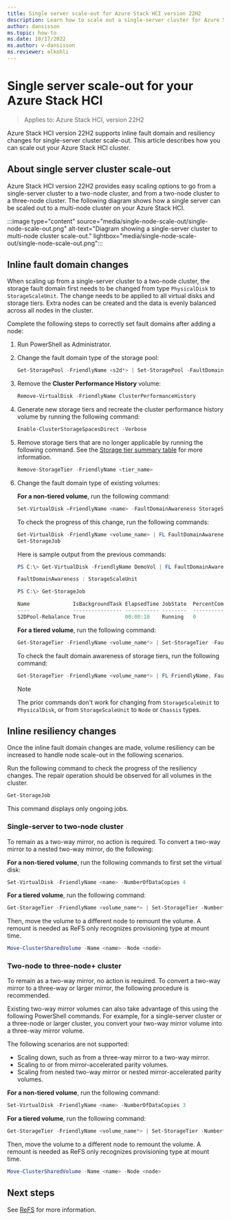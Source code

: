 ```yaml
---
title: Single server scale-out for Azure Stack HCI version 22H2
description: Learn how to scale out a single-server cluster for Azure Stack HCI version 22H2.
author: dansisson
ms.topic: how-to
ms.date: 10/17/2022
ms.author: v-dansisson
ms.reviewer: alkohli
---
```


# Single server scale-out for your Azure Stack HCI

> Applies to: Azure Stack HCI, version 22H2

Azure Stack HCI version 22H2 supports inline fault domain and resiliency changes for single-server cluster scale-out. This article describes how you can scale out your Azure Stack HCI cluster.

## About single server cluster scale-out

Azure Stack HCI version 22H2 provides easy scaling options to go from a single-server cluster to a two-node cluster, and from a two-node cluster to a three-node cluster. The following diagram shows how a single server can be scaled out to a multi-node cluster on your Azure Stack HCI.

:::image type="content" source="media/single-node-scale-out/single-node-scale-out.png" alt-text="Diagram showing a single-server cluster to multi-node cluster scale-out." lightbox="media/single-node-scale-out/single-node-scale-out.png":::

## Inline fault domain changes

When scaling up from a single-server cluster to a two-node cluster, the storage fault domain first needs to be changed from type `PhysicalDisk` to `StorageScaleUnit`. The change needs to be applied to all virtual disks and storage tiers. Extra nodes can be created and the data is evenly balanced across all nodes in the cluster.

Complete the following steps to correctly set fault domains after adding a node:

1. Run PowerShell as Administrator.

1. Change the fault domain type of the storage pool:

    ```powershell
    Get-StoragePool -FriendlyName <s2d*> | Set-StoragePool -FaultDomainAwarenessDefault StorageScaleUnit
    ```

1. Remove the **Cluster Performance History** volume:

    ```powershell
    Remove-VirtualDisk -FriendlyName ClusterPerformanceHistory
    ```

1. Generate new storage tiers and recreate the cluster performance history volume by running the following command:

    ```powershell
    Enable-ClusterStorageSpacesDirect -Verbose
    ```

1. Remove storage tiers that are no longer applicable by running the following command. See the [Storage tier summary table](/azure-stack/hci/manage/create-volumes#storage-tier-summary-table) for more information.

    ```powershell
    Remove-StorageTier -FriendlyName <tier_name>
    ```

1. Change the fault domain type of existing volumes:

    **For a non-tiered volume**, run the following command:

    ```powershell
    Set-VirtualDisk –FriendlyName <name> -FaultDomainAwareness StorageScaleUnit
    ```
    
    To check the progress of this change, run the following commands:
    
    ```powershell
    Get-VirtualDisk -FriendlyName <volume_name> | FL FaultDomainAwareness
    Get-StorageJob
    ```
    
    Here is sample output from the previous commands: 
    
    ```powershell
    PS C:\> Get-VirtualDisk -FriendlyName DemoVol | FL FaultDomainAwareness

    FaultDomainAwareness : StorageScaleUnit

    PS C:\> Get-StorageJob

    Name              IsBackgroundTask ElapsedTime JobState  PercentComplete BytesProcessed BytesTotal
    ----              ---------------- ----------- --------  --------------- -------------- ----------
    S2DPool-Rebalance True             00:00:10    Running   0                          0 B     512 MB
    ```
    
    **For a tiered volume**, run the following command:

    ```powershell
    Get-StorageTier -FriendlyName <volume_name*> | Set-StorageTier -FaultDomainAwareness StorageScaleUnit
    ```
    
    To check the fault domain awareness of storage tiers, run the following command: 
    
    ```powershell
    Get-StorageTier -FriendlyName <volume_name*> | FL FriendlyName, FaultDomainAwareness
    ```
    
    > [!NOTE]
    > The prior commands don't work for changing from `StorageScaleUnit` to `PhysicalDisk`, or from `StorageScaleUnit` to `Node` or `Chassis` types.


## Inline resiliency changes

Once the inline fault domain changes are made, volume resiliency can be increased to handle node scale-out in the following scenarios.

Run the following command to check the progress of the resiliency changes. The repair operation should be observed for all volumes in the cluster.

```powershell
Get-StorageJob
```

This command displays only ongoing jobs.

### Single-server to two-node cluster

To remain as a two-way mirror, no action is required. To convert a two-way mirror to a nested two-way mirror, do the following:

**For a non-tiered volume**, run the following commands to first set the virtual disk:

```powershell
Set-VirtualDisk -FriendlyName <name> -NumberOfDataCopies 4
```

**For a tiered volume**, run the following command:

```powershell
Get-StorageTier -FriendlyName <volume_name*> | Set-StorageTier -NumberfOfDataCopies 4
```

Then, move the volume to a different node to remount the volume. A remount is needed as ReFS only recognizes provisioning type at mount time.

```powershell
Move-ClusterSharedVolume -Name <name> -Node <node>
```

### Two-node to three-node+ cluster

To remain as a two-way mirror, no action is required. To convert a two-way mirror to a three-way or larger mirror, the following procedure is recommended.

Existing two-way mirror volumes can also take advantage of this using the following PowerShell commands. For example, for a single-server cluster or a three-node or larger cluster, you convert your two-way mirror volume into a three-way mirror volume.

The following scenarios are not supported:

- Scaling down, such as from a three-way mirror to a two-way mirror.
- Scaling to or from mirror-accelerated parity volumes.
- Scaling from nested two-way mirror or nested mirror-accelerated parity volumes.

**For a non-tiered volume**, run the following command:

```powershell
Set-VirtualDisk -FriendlyName <name> -NumberOfDataCopies 3
```

**For a tiered volume**, run the following command:

```powershell
Get-StorageTier -FriendlyName <volume_name*> | Set-StorageTier -NumberfOfDataCopies 3
```

Then, move the volume to a different node to remount the volume. A remount is needed as ReFS only recognizes provisioning type at mount time.

```powershell
Move-ClusterSharedVolume -Name <name> -Node <node>
```

## Next steps

See [ReFS](/windows-server/storage/refs/refs-overview) for more information.
